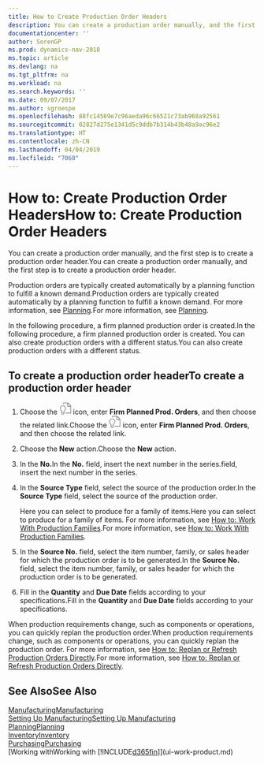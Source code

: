 ```yaml
---
title: How to Create Production Order Headers
description: You can create a production order manually, and the first step is to create a production order header.
documentationcenter: ''
author: SorenGP
ms.prod: dynamics-nav-2018
ms.topic: article
ms.devlang: na
ms.tgt_pltfrm: na
ms.workload: na
ms.search.keywords: ''
ms.date: 09/07/2017
ms.author: sgroespe
ms.openlocfilehash: 88fc14569e7c96aeda96c66521c73ab968a92561
ms.sourcegitcommit: 02827d275e1341d5c9ddb7b314b43b48a9ac96e2
ms.translationtype: HT
ms.contentlocale: zh-CN
ms.lasthandoff: 04/04/2019
ms.locfileid: "7068"
---
```

# <a name="how-to-create-production-order-headers"></a><span data-ttu-id="b74e2-103">How to: Create Production Order Headers</span><span class="sxs-lookup"><span data-stu-id="b74e2-103">How to: Create Production Order Headers</span></span>
<span data-ttu-id="b74e2-104">You can create a production order manually, and the first step is to create a production order header.</span><span class="sxs-lookup"><span data-stu-id="b74e2-104">You can create a production order manually, and the first step is to create a production order header.</span></span>

<span data-ttu-id="b74e2-105">Production orders are typically created automatically by a planning function to fulfill a known demand.</span><span class="sxs-lookup"><span data-stu-id="b74e2-105">Production orders are typically created automatically by a planning function to fulfill a known demand.</span></span> <span data-ttu-id="b74e2-106">For more information, see [Planning](production-planning.md).</span><span class="sxs-lookup"><span data-stu-id="b74e2-106">For more information, see [Planning](production-planning.md).</span></span>   

<span data-ttu-id="b74e2-107">In the following procedure, a firm planned production order is created.</span><span class="sxs-lookup"><span data-stu-id="b74e2-107">In the following procedure, a firm planned production order is created.</span></span> <span data-ttu-id="b74e2-108">You can also create production orders with a different status.</span><span class="sxs-lookup"><span data-stu-id="b74e2-108">You can also create production orders with a different status.</span></span>  

## <a name="to-create-a-production-order-header"></a><span data-ttu-id="b74e2-109">To create a production order header</span><span class="sxs-lookup"><span data-stu-id="b74e2-109">To create a production order header</span></span>  
1.  <span data-ttu-id="b74e2-110">Choose the ![Search for Page or Report](media/ui-search/search_small.png "Search for Page or Report icon") icon, enter **Firm Planned Prod. Orders**, and then choose the related link.</span><span class="sxs-lookup"><span data-stu-id="b74e2-110">Choose the ![Search for Page or Report](media/ui-search/search_small.png "Search for Page or Report icon") icon, enter **Firm Planned Prod. Orders**, and then choose the related link.</span></span>  
2.  <span data-ttu-id="b74e2-111">Choose the **New** action.</span><span class="sxs-lookup"><span data-stu-id="b74e2-111">Choose the **New** action.</span></span>  
3.  <span data-ttu-id="b74e2-112">In the **No.**</span><span class="sxs-lookup"><span data-stu-id="b74e2-112">In the **No.**</span></span> <span data-ttu-id="b74e2-113">field, insert the next number in the series.</span><span class="sxs-lookup"><span data-stu-id="b74e2-113">field, insert the next number in the series.</span></span>  
4.  <span data-ttu-id="b74e2-114">In the **Source Type** field, select the source of the production order.</span><span class="sxs-lookup"><span data-stu-id="b74e2-114">In the **Source Type** field, select the source of the production order.</span></span>

    <span data-ttu-id="b74e2-115">Here you can select to produce for a family of items.</span><span class="sxs-lookup"><span data-stu-id="b74e2-115">Here you can select to produce for a family of items.</span></span> <span data-ttu-id="b74e2-116">For more information, see [How to: Work With Production Families](production-how-work-family.md).</span><span class="sxs-lookup"><span data-stu-id="b74e2-116">For more information, see [How to: Work With Production Families](production-how-work-family.md).</span></span>
5.  <span data-ttu-id="b74e2-117">In the **Source No.** field, select the item number, family, or sales header for which the production order is to be generated.</span><span class="sxs-lookup"><span data-stu-id="b74e2-117">In the **Source No.** field, select the item number, family, or sales header for which the production order is to be generated.</span></span>  
6.  <span data-ttu-id="b74e2-118">Fill in the **Quantity** and **Due Date** fields according to your specifications.</span><span class="sxs-lookup"><span data-stu-id="b74e2-118">Fill in the **Quantity** and **Due Date** fields according to your specifications.</span></span>  

<span data-ttu-id="b74e2-119">When production requirements change, such as components or operations, you can quickly replan the production order.</span><span class="sxs-lookup"><span data-stu-id="b74e2-119">When production requirements change, such as components or operations, you can quickly replan the production order.</span></span> <span data-ttu-id="b74e2-120">For more information, see [How to: Replan or Refresh Production Orders Directly](production-how-to-replan-refresh-production-orders.md).</span><span class="sxs-lookup"><span data-stu-id="b74e2-120">For more information, see [How to: Replan or Refresh Production Orders Directly](production-how-to-replan-refresh-production-orders.md).</span></span> 

## <a name="see-also"></a><span data-ttu-id="b74e2-121">See Also</span><span class="sxs-lookup"><span data-stu-id="b74e2-121">See Also</span></span>  
[<span data-ttu-id="b74e2-122">Manufacturing</span><span class="sxs-lookup"><span data-stu-id="b74e2-122">Manufacturing</span></span>](production-manage-manufacturing.md)    
[<span data-ttu-id="b74e2-123">Setting Up Manufacturing</span><span class="sxs-lookup"><span data-stu-id="b74e2-123">Setting Up Manufacturing</span></span>](production-configure-production-processes.md)  
[<span data-ttu-id="b74e2-124">Planning</span><span class="sxs-lookup"><span data-stu-id="b74e2-124">Planning</span></span>](production-planning.md)      
[<span data-ttu-id="b74e2-125">Inventory</span><span class="sxs-lookup"><span data-stu-id="b74e2-125">Inventory</span></span>](inventory-manage-inventory.md)  
[<span data-ttu-id="b74e2-126">Purchasing</span><span class="sxs-lookup"><span data-stu-id="b74e2-126">Purchasing</span></span>](purchasing-manage-purchasing.md)  
[<span data-ttu-id="b74e2-127">Working with</span><span class="sxs-lookup"><span data-stu-id="b74e2-127">Working with</span></span> [!INCLUDE[d365fin](includes/d365fin_md.md)]](ui-work-product.md)
